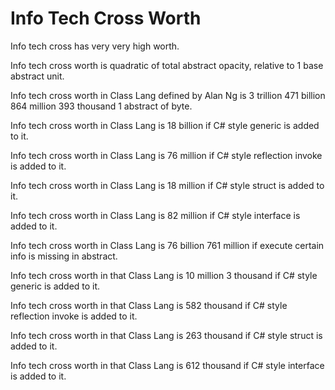 # Info Tech Cross Worth

Info tech cross has very very high worth.

Info tech cross worth is quadratic of total abstract opacity,
relative to 1 base abstract unit.

Info tech cross worth in Class Lang defined by Alan Ng is
3 trillion 471 billion 864 million 393 thousand 1 abstract of byte.

Info tech cross worth in Class Lang is 18 billion if 
C# style generic is added to it.

Info tech cross worth in Class Lang is 76 million if 
C# style reflection invoke is added to it.

Info tech cross worth in Class Lang is 18 million if 
C# style struct is added to it.

Info tech cross worth in Class Lang is 82 million if 
C# style interface is added to it.

Info tech cross worth in Class Lang is 76 billion 761 million if
execute certain info is missing in abstract.

Info tech cross worth in that Class Lang is 10 million 3 thousand if 
C# style generic is added to it.

Info tech cross worth in that Class Lang is 582 thousand if 
C# style reflection invoke is added to it.

Info tech cross worth in that Class Lang is 263 thousand if 
C# style struct is added to it.

Info tech cross worth in that Class Lang is 612 thousand if 
C# style interface is added to it.